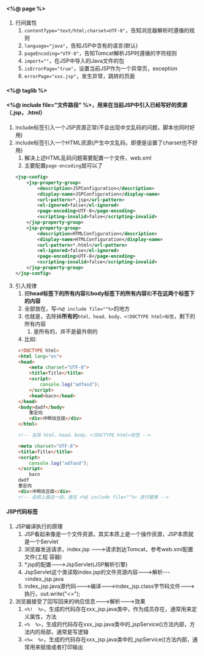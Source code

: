 

####  <%@ page %>
1. 行间属性
   1. `contentType="text/html;charset=UTF-8"`，告知浏览器解析时遵循的规则
   2. `language="java"`，告知JSP中含有的语言(默认)
   3. `pageEncoding="UTF-8"`，告知Tomcat解析JSP时遵循的字符规则
   4. `import=""`，在JSP中导入的Java文件的包
   5. `isErrorPage="true"`，设置当前JSP作为一个异常页，exception
   6. `errorPage="xxx.jsp"`，发生异常，跳转的页面



#### <%@ taglib %>	

#### <%@ include file="文件路径" %>，用来在当前JSP中引入已经写好的资源（.jsp，.html）
1. include标签引入一个JSP资源正常(不会出现中文乱码的问题，脚本也同时好用)
2. include标签引入一个HTML资源(产生中文乱码，即便是设置了charset也不好用)
   1. 解决上述HTML乱码问题需要配置一个文件，web.xml
   2. 主要配置`page-encoding`就可以了
    ```xml
    <jsp-config>
        <jsp-property-group>
            <description>JSPConfiguration</description>
            <display-name>JSPConfiguration</display-name>
            <url-pattern>*.jsp</url-pattern>
            <el-ignored>false</el-ignored>
            <page-encoding>UTF-8</page-encoding>
            <scripting-invalid>false</scripting-invalid>
        </jsp-property-group>
        <jsp-property-group>
            <description>HTMLConfiguration</description>
            <display-name>HTMLConfiguration</display-name>
            <url-pattern>*.html</url-pattern>
            <el-ignored>false</el-ignored>
            <page-encoding>UTF-8</page-encoding>
            <scripting-invalid>false</scripting-invalid>
        </jsp-property-group>
    </jsp-config>
    ```
3. 引入规律
   1. 把**head标签下的所有内容**和**body标签下的所有内容**和**不在这两个标签下的内容**
   2. 全部放在，写`<%@ include file=""%>`的地方
   3. 也就是，去除掉**所有的**`html、head、body、<!DOCTYPE html>标签`，剩下的所有内容
      1. 是所有的，并不是最外侧的
   4. 比如:
   ```html
    <!DOCTYPE html>
    <html lang="en">
    <head>
        <meta charset="UTF-8">
        <title>Title</title>
        <script>
            console.log("adfasd");
        </script>
        <head>bacn</head>
    </head>
    <body>dadf</body>
        重定向
        <div>冲啊烧豆腐</div>
    </html>

    <!-- 去除 html、head、body、<!DOCTYPE html>标签 -->

    <meta charset="UTF-8">
    <title>Title</title>
    <script>
        console.log("adfasd");
    </script>
        bacn
    dadf
    重定向
    <div>冲啊烧豆腐</div>
    <!-- 会把上面这一段，放在 <%@ include file=""%> 进行替换 -->
   ```



    
#### JSP代码标签
1. JSP编译执行的原理
   1. JSP看起来像是一个文件资源，其实本质上是一个操作资源，JSP本质就是一个Servlet
   2. 浏览器发送请求，index.jsp	--->请求到达Tomcat，参考web.xml配置文件(工程 容器)
   3. *.jsp的配置--->JspServlet(JSP解析引擎)
   4. JspServlet这个类读取index.jsp的文件资源内容--->解析--->index_jsp.java
   5. index_jsp.java源代码--->编译--->index_jsp.class字节码文件--->执行，out.write("<>");
2. 浏览器接受了回写回来的响应信息--->解析--->效果
   1. `<%!  %>`，生成的代码存在xxx_jsp.java类中，作为成员存在，通常用来定义属性，方法
   2. `<%  %>`，生成的代码存在xxx_jsp.java类中的_jspService()方法内部，方法内的局部，通常是写逻辑
   3. `<%=  %>`，生成的代码存在xxx_jsp.java类中的_jspService()方法内部，通常用来赋值或者打印输出






